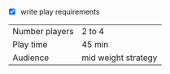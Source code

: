 - [x] write play requirements


|  |  |
|--|--|
|Number players|2 to 4|
|Play time|45 min|
|Audience|mid weight strategy|